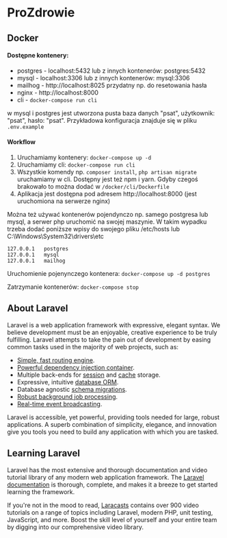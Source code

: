 # ProZdrowie

## Docker
#### Dostępne kontenery:
- postgres - localhost:5432 lub z innych kontenerów: postgres:5432
- mysql - localhost:3306 lub z innych kontenerów: mysql:3306
- mailhog - http://localhost:8025 przydatny np. do resetowania hasła
- nginx - http://localhost:8000
- cli - `docker-compose run cli`

w mysql i postgres jest utworzona pusta baza danych "psat", użytkownik: "psat", hasło: "psat".
Przykładowa konfiguracja znajduje się w pliku `.env.example`

#### Workflow
1. Uruchamiamy kontenery: `docker-compose up -d`
2. Uruchamiamy cli: `docker-compose run cli`
3. Wszystkie komendy np. `composer install`, `php artisan migrate` uruchamiamy w cli. Dostępny jest też npm i yarn. Gdyby czegoś brakowało to można dodać w `/docker/cli/Dockerfile`
4. Aplikacja jest dostępna pod adresem http://localhost:8000 (jest uruchomiona na serwerze nginx)

Można też używać kontenerów pojendynczo np. samego postgresa lub mysql, a serwer php uruchomić na swojej maszynie. 
W takim wypadku trzeba dodać poniższe wpisy do swojego pliku /etc/hosts lub C:\Windows\System32\drivers\etc
```
127.0.0.1   postgres
127.0.0.1   mysql
127.0.0.1   mailhog
```
Uruchomienie pojenynczego kontenera: `docker-compose up -d postgres`

Zatrzymanie kontenerów: `docker-compose stop`
## About Laravel
Laravel is a web application framework with expressive, elegant syntax. We believe development must be an enjoyable, creative experience to be truly fulfilling. Laravel attempts to take the pain out of development by easing common tasks used in the majority of web projects, such as:

- [Simple, fast routing engine](https://laravel.com/docs/routing).
- [Powerful dependency injection container](https://laravel.com/docs/container).
- Multiple back-ends for [session](https://laravel.com/docs/session) and [cache](https://laravel.com/docs/cache) storage.
- Expressive, intuitive [database ORM](https://laravel.com/docs/eloquent).
- Database agnostic [schema migrations](https://laravel.com/docs/migrations).
- [Robust background job processing](https://laravel.com/docs/queues).
- [Real-time event broadcasting](https://laravel.com/docs/broadcasting).

Laravel is accessible, yet powerful, providing tools needed for large, robust applications. A superb combination of simplicity, elegance, and innovation give you tools you need to build any application with which you are tasked.

## Learning Laravel

Laravel has the most extensive and thorough documentation and video tutorial library of any modern web application framework. The [Laravel documentation](https://laravel.com/docs) is thorough, complete, and makes it a breeze to get started learning the framework.

If you're not in the mood to read, [Laracasts](https://laracasts.com) contains over 900 video tutorials on a range of topics including Laravel, modern PHP, unit testing, JavaScript, and more. Boost the skill level of yourself and your entire team by digging into our comprehensive video library.
